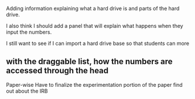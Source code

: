 Adding information explaining what a hard drive is and parts of the hard drive.

I also think I should add a panel that will explain what happens when they input the numbers.

I still want to see if I can import a hard drive base so that students can more

with the draggable list, how the numbers are accessed through the head
-----------------------------------------------

Paper-wise 
Have to finalize the experimentation portion of the paper find out about the IRB
